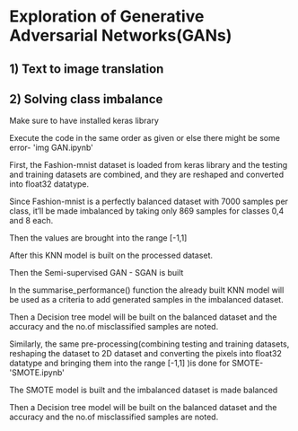 # Exploration of Generative Adversarial Networks(GANs)


## 1) Text to image translation

## 2) Solving class imbalance

Make sure to have installed keras library

Execute the code in the same order as given or else there might be some error- 'img GAN.ipynb'

First, the Fashion-mnist dataset is loaded from keras library and the testing and training datasets are combined, and they are reshaped and converted into float32 datatype.

Since Fashion-mnist is a perfectly balanced dataset with 7000 samples per class, it’ll be made imbalanced by taking only 869 samples for classes 0,4 and 8 each.

Then the values are brought into the range [-1,1]

After this KNN model is built on the processed dataset.

Then the Semi-supervised GAN - SGAN is built 

In the summarise_performance() function the already built KNN model will be used as a criteria to add generated samples in the imbalanced dataset.

Then a Decision tree model will be built on the balanced dataset and the accuracy and the no.of misclassified samples are noted.

Similarly, the same pre-processing(combining testing and training datasets, reshaping the dataset to 2D dataset and converting the pixels into float32 datatype and bringing them into the range [-1,1] )is done for SMOTE- 'SMOTE.ipynb' 

The SMOTE model is built and the imbalanced dataset is made balanced

Then a Decision tree model will be built on the balanced dataset and the accuracy and the no.of misclassified samples are noted.
